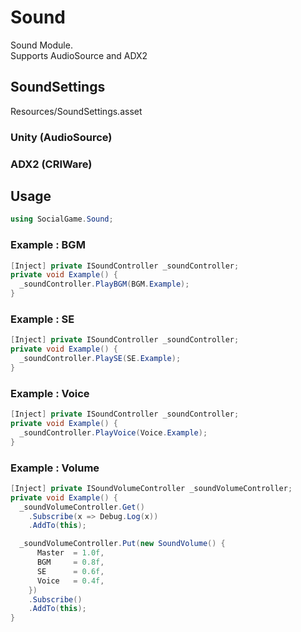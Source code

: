 # Sound
Sound Module.  
Supports AudioSource and ADX2


## SoundSettings
Resources/SoundSettings.asset

### Unity (AudioSource)

### ADX2 (CRIWare)



## Usage
```cs
using SocialGame.Sound;
```

### Example : BGM
```cs
[Inject] private ISoundController _soundController;
private void Example() {
  _soundController.PlayBGM(BGM.Example);
}
```

### Example : SE
```cs
[Inject] private ISoundController _soundController;
private void Example() {
  _soundController.PlaySE(SE.Example);
}
```

### Example : Voice
```cs
[Inject] private ISoundController _soundController;
private void Example() {
  _soundController.PlayVoice(Voice.Example);
}
```

### Example : Volume
```cs
[Inject] private ISoundVolumeController _soundVolumeController;
private void Example() {
  _soundVolumeController.Get()
    .Subscribe(x => Debug.Log(x))
    .AddTo(this);

  _soundVolumeController.Put(new SoundVolume() {
      Master  = 1.0f,
      BGM     = 0.8f,
      SE      = 0.6f,
      Voice   = 0.4f,
    })
    .Subscribe()
    .AddTo(this);
}
```
